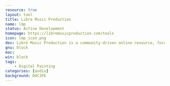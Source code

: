```yaml
---
resource: true
layout: tool
title: Libre Music Production
name: lmp
status: Active Development
homepage: https://libremusicproduction.com/tools
icon: lmp_icon.png
des: Libre Music Production is a community-driven online resource, focused on promoting musical creation and composition using free and open source (FLOSS) software.
gnu: block
mac:
win: block
tags:
    - Digital Painting
categories: [audio]
background: D4C3FE
---
```

